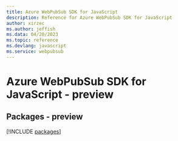 ```yaml
---
title: Azure WebPubSub SDK for JavaScript
description: Reference for Azure WebPubSub SDK for JavaScript
author: xirzec
ms.author: jeffish
ms.data: 04/20/2023
ms.topic: reference
ms.devlang: javascript
ms.service: webpubsub
---
```

# Azure WebPubSub SDK for JavaScript - preview
## Packages - preview
[!INCLUDE [packages](webpubsub-index.md)]